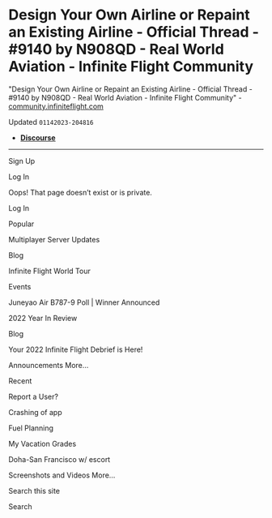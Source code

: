 # Design Your Own Airline or Repaint an Existing Airline - Official Thread - #9140 by N908QD - Real World Aviation - Infinite Flight Community

"Design Your Own Airline or Repaint an Existing Airline - Official Thread - #9140 by N908QD - Real World Aviation - Infinite Flight Community" - [community.infiniteflight.com](http://community.infiniteflight.com)

Updated `01142023-204816`

- [**Discourse**](https://community.infiniteflight.com/t/design-your-own-airline-or-repaint-an-existing-airline-official-thread/467914/9140)

---

Sign Up

Log In

Oops! That page doesn’t exist or is private.

Log In

Popular

Multiplayer Server Updates

Blog

Infinite Flight World Tour

Events

Juneyao Air B787-9 Poll | Winner Announced

2022 Year In Review

Blog

Your 2022 Infinite Flight Debrief is Here!

Announcements More…

Recent

Report a User?

Crashing of app

Fuel Planning

My Vacation Grades

Doha-San Francisco w/ escort

Screenshots and Videos More…

Search this site

Search

